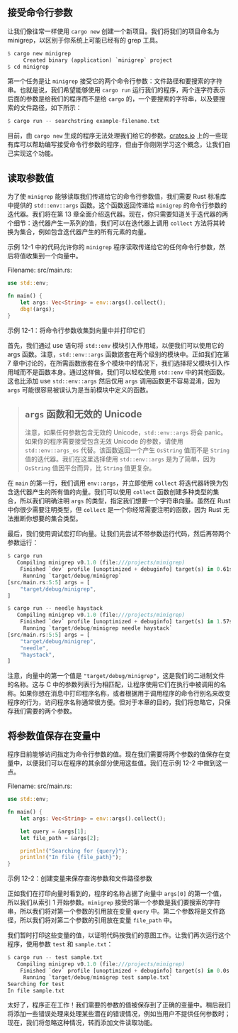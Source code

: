## 接受命令行参数

让我们像往常一样使用 `cargo new` 创建一个新项目。我们将我们的项目命名为 minigrep，以区别于你系统上可能已经有的 grep 工具。

```rust
$ cargo new minigrep
     Created binary (application) `minigrep` project
$ cd minigrep
```

第一个任务是让 `minigrep` 接受它的两个命令行参数：文件路径和要搜索的字符串。也就是说，我们希望能够使用 `cargo run` 运行我们的程序，两个连字符表示后面的参数是给我们的程序而不是给 `cargo` 的，一个要搜索的字符串，以及要搜索的文件路径，如下所示：

```rust
$ cargo run -- searchstring example-filename.txt
```

目前，由 `cargo new` 生成的程序无法处理我们给它的参数。[crates.io](https://crates.io/) 上的一些现有库可以帮助编写接受命令行参数的程序，但由于你刚刚学习这个概念，让我们自己实现这个功能。

## 读取参数值

为了使 `minigrep` 能够读取我们传递给它的命令行参数值，我们需要 Rust 标准库中提供的 `std::env::args` 函数。这个函数返回传递给 `minigrep` 的命令行参数的迭代器。我们将在第 13 章全面介绍迭代器。现在，你只需要知道关于迭代器的两个细节：迭代器产生一系列的值，我们可以在迭代器上调用 `collect` 方法将其转换为集合，例如包含迭代器产生的所有元素的向量。

示例 12-1 中的代码允许你的 `minigrep` 程序读取传递给它的任何命令行参数，然后将值收集到一个向量中。

Filename: src/main.rs:

```rust
use std::env;

fn main() {
    let args: Vec<String> = env::args().collect();
    dbg!(args);
}
```

示例 12-1：将命令行参数收集到向量中并打印它们

首先，我们通过 use 语句将 `std::env` 模块引入作用域，以便我们可以使用它的 args 函数。注意，`std::env::args` 函数嵌套在两个级别的模块中。正如我们在第 7 章中讨论的，在所需函数嵌套在多个模块中的情况下，我们选择将父模块引入作用域而不是函数本身。通过这样做，我们可以轻松使用 `std::env` 中的其他函数。这也比添加 use `std::env::args` 然后仅用 `args` 调用函数更不容易混淆，因为 `args` 可能很容易被误认为是当前模块中定义的函数。

> ## `args` 函数和无效的 Unicode
>
> 注意，如果任何参数包含无效的 Unicode，`std::env::args` 将会 panic。如果你的程序需要接受包含无效 Unicode 的参数，请使用 `std::env::args_os` 代替。该函数返回一个产生 `OsString` 值而不是 `String` 值的迭代器。我们在这里选择使用 `std::env::args` 是为了简单，因为 `OsString` 值因平台而异，比 `String` 值更复杂。

在 `main` 的第一行，我们调用 `env::args`，并立即使用 `collect` 将迭代器转换为包含迭代器产生的所有值的向量。我们可以使用 `collect` 函数创建多种类型的集合，所以我们明确注明 `args` 的类型，指定我们想要一个字符串向量。虽然在 Rust 中你很少需要注明类型，但 `collect` 是一个你经常需要注明的函数，因为 Rust 无法推断你想要的集合类型。

最后，我们使用调试宏打印向量。让我们先尝试不带参数运行代码，然后再带两个参数运行：

```rust
$ cargo run
   Compiling minigrep v0.1.0 (file:///projects/minigrep)
    Finished `dev` profile [unoptimized + debuginfo] target(s) in 0.61s
     Running `target/debug/minigrep`
[src/main.rs:5:5] args = [
    "target/debug/minigrep",
]
```

```rust
$ cargo run -- needle haystack
   Compiling minigrep v0.1.0 (file:///projects/minigrep)
    Finished `dev` profile [unoptimized + debuginfo] target(s) in 1.57s
     Running `target/debug/minigrep needle haystack`
[src/main.rs:5:5] args = [
    "target/debug/minigrep",
    "needle",
    "haystack",
]
```

注意，向量中的第一个值是 `"target/debug/minigrep"`，这是我们的二进制文件的名称。这与 C 中的参数列表行为相匹配，让程序使用它们在执行中被调用的名称。如果你想在消息中打印程序名称，或者根据用于调用程序的命令行别名来改变程序的行为，访问程序名称通常很方便。但对于本章的目的，我们将忽略它，只保存我们需要的两个参数。

## 将参数值保存在变量中

程序目前能够访问指定为命令行参数的值。现在我们需要将两个参数的值保存在变量中，以便我们可以在程序的其余部分使用这些值。我们在示例 12-2 中做到这一点。

Filename: src/main.rs:

```rust
use std::env;

fn main() {
    let args: Vec<String> = env::args().collect();

    let query = &args[1];
    let file_path = &args[2];

    println!("Searching for {query}");
    println!("In file {file_path}");
}
```

示例 12-2：创建变量来保存查询参数和文件路径参数

正如我们在打印向量时看到的，程序的名称占据了向量中 `args[0]` 的第一个值，所以我们从索引 1 开始参数。`minigrep` 接受的第一个参数是我们要搜索的字符串，所以我们将对第一个参数的引用放在变量 `query` 中。第二个参数将是文件路径，所以我们将对第二个参数的引用放在变量 `file_path` 中。

我们暂时打印这些变量的值，以证明代码按我们的意图工作。让我们再次运行这个程序，使用参数 `test` 和 `sample.txt`：

```rust
$ cargo run -- test sample.txt
   Compiling minigrep v0.1.0 (file:///projects/minigrep)
    Finished `dev` profile [unoptimized + debuginfo] target(s) in 0.0s
     Running `target/debug/minigrep test sample.txt`
Searching for test
In file sample.txt
```

太好了，程序正在工作！我们需要的参数的值被保存到了正确的变量中。稍后我们将添加一些错误处理来处理某些潜在的错误情况，例如当用户不提供任何参数时；现在，我们将忽略这种情况，转而添加文件读取功能。
